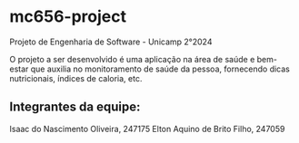 # mc656-project
Projeto de Engenharia de Software - Unicamp 2°2024

O projeto a ser desenvolvido é uma aplicação na área de saúde e bem-estar que auxilia no monitoramento de saúde da pessoa, fornecendo dicas nutricionais, índices de caloria, etc.

## Integrantes da equipe:

Isaac do Nascimento Oliveira, 247175
Elton Aquino de Brito Filho, 247059